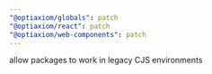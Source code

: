 ```yaml
---
"@optiaxiom/globals": patch
"@optiaxiom/react": patch
"@optiaxiom/web-components": patch
---
```


allow packages to work in legacy CJS environments
